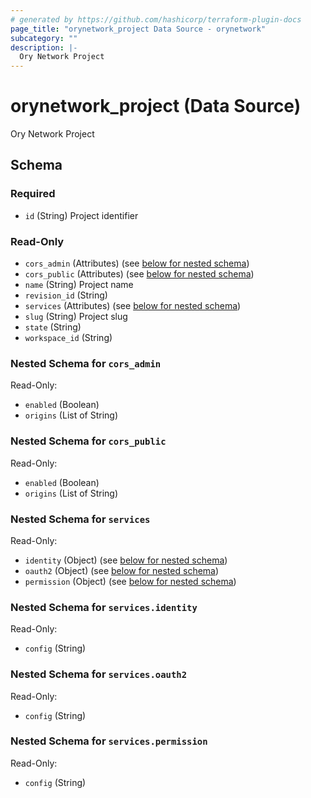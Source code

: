 ```yaml
---
# generated by https://github.com/hashicorp/terraform-plugin-docs
page_title: "orynetwork_project Data Source - orynetwork"
subcategory: ""
description: |-
  Ory Network Project
---
```


# orynetwork_project (Data Source)

Ory Network Project



<!-- schema generated by tfplugindocs -->
## Schema

### Required

- `id` (String) Project identifier

### Read-Only

- `cors_admin` (Attributes) (see [below for nested schema](#nestedatt--cors_admin))
- `cors_public` (Attributes) (see [below for nested schema](#nestedatt--cors_public))
- `name` (String) Project name
- `revision_id` (String)
- `services` (Attributes) (see [below for nested schema](#nestedatt--services))
- `slug` (String) Project slug
- `state` (String)
- `workspace_id` (String)

<a id="nestedatt--cors_admin"></a>
### Nested Schema for `cors_admin`

Read-Only:

- `enabled` (Boolean)
- `origins` (List of String)


<a id="nestedatt--cors_public"></a>
### Nested Schema for `cors_public`

Read-Only:

- `enabled` (Boolean)
- `origins` (List of String)


<a id="nestedatt--services"></a>
### Nested Schema for `services`

Read-Only:

- `identity` (Object) (see [below for nested schema](#nestedatt--services--identity))
- `oauth2` (Object) (see [below for nested schema](#nestedatt--services--oauth2))
- `permission` (Object) (see [below for nested schema](#nestedatt--services--permission))

<a id="nestedatt--services--identity"></a>
### Nested Schema for `services.identity`

Read-Only:

- `config` (String)


<a id="nestedatt--services--oauth2"></a>
### Nested Schema for `services.oauth2`

Read-Only:

- `config` (String)


<a id="nestedatt--services--permission"></a>
### Nested Schema for `services.permission`

Read-Only:

- `config` (String)
